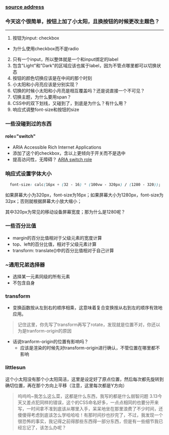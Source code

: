 ### [source address](https://codepen.io/jkantner/pen/eYygqJm)

### 今天这个很简单，按钮上加了小太阳，且换按钮的时候更改主题色？
___
1. 按钮为input: checkbox
  - 为什么使用checkbox而不是radio
2. 只有一个input，所以整体就是一个和input绑定的label
3. 包含"Light"和"Dark"的区域应该也属于label，因为不管点哪里都可以切换状态
4. 按钮的颜色切换应该是在中间的那个时刻
5. 小太阳和小月亮应该是分别实现？
6. 切换的时候小太阳和小月亮是相互覆盖吗？还是说直接一个不可见？
7. 切换主题，为什么要用span？
8. CSS中的双下划线，又碰到了，到底是为什么？有什么用？
9. 响应式调整font-size和按钮的size

### 一些没碰到过的东西
#### role="switch"
- ARIA Accessible Rich Internet Applications
- 添加了这个的checkbox，含以上更倾向于开关而不是选中
- 提高访问性，无障碍？
[ARIA switch role](https://developer.mozilla.org/en-US/docs/Web/Accessibility/ARIA/Roles/Switch_role)

### 响应式设置字体大小
```css
  font-size: calc(16px + (32 - 16) * (100vw - 320px) / (1280 - 320));
```
如果屏幕大小为320px，font-size为16px；如果屏幕大小为1280px，font-size为32px；否则就根据屏幕大小放大缩小；

其中320px为常见的移动设备屏幕宽度；那为什么是1280呢？

### 一些百分比值
- margin的百分比值相对于父级元素的宽度计算
- top、left的百分比值，相对于父级元素计算
- transform: translate()中的百分比值相对于自己计算

### ~通用兄弟选择器
- 选择某一元素同级的所有元素
- 不包含自身

### transform
- 变换函数按从左到右的顺序相乘，这意味着复合变换按从右到左的顺序有效地应用。
>记住这里，你先写了transform再写了rotate，发现就是位置不对，你还以为是tranform-origin的原因
- 话说tranform-origin的位置有影响吗？
  - 应该是渲染的时候先对transform-origin进行确认，不管位置在哪里都不影响

### littlesun
这个小太阳没有那个小太阳简洁，这里是设定好了原点位置，然后每次都先旋转到确切位置，再在那个方向上平移（注意，这里每次都是Y方向）


> 呜呜呜~我怎么这么菜，这都是什么东西，我写的都是什么弱智问题
> 3.13今天又差点犯同样的错误，这个的CSS命名好多，一点点相同的也要分开来写，一时间拿不准到底该从哪里入手，呆呆地坐在那里浪费了不少时间，还傻傻得考虑到底该怎么学哈哈哈！有那时间抄也抄完了，不过，我发现一个很恐怖的事实，我记得之前得那些东西得一部分东西，但是有一些细节我已经忘记了，该怎么办呢？
